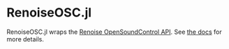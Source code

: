 # RenoiseOSC.jl

RenoiseOSC.jl wraps the [Renoise OpenSoundControl API](https://tutorials.renoise.com/wiki/Open_Sound_Control). See [the docs](https://stellartux.github.io/RenoiseOSC/) for more details.
